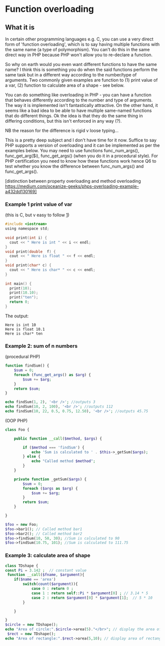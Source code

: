 # Function overloading

## What it is

In certain other programming languages e.g. C, you can use a very direct form of 'function overloading', which is to say having multiple functions with the same name (a type of polymorphism). You can't do this in the same direct way in PHP because PHP won't allow you to re-declare a function.

So why on earth would you even want different functions to have the same name? I think this is something you do when the said functions perform the same task but in a different way according to the number/type of arguments. Two commonly given examples are function to (1) print value of a var, (2) function to calculate area of a shape - see below. 

You can do something like overloading in PHP - you can have a function that behaves differently according to the number and type of arguments. The way it is implemented isn't fantastically attractive. On the other hand, it seems like a bad idea to be able to have multiple same-named functions that do different things. Ok the idea is that they do the same thing in differing conditions, but this isn't enforced in any way (?). 

NB the reason for the difference is rigid v loose typing...

This is a pretty deep subject and I don't have time for it now. Suffice to say PHP supports a version of overloading and it can be implemented as per the examples below. You may need to use functions func_num_args(), func_get_arg($i), func_get_args() (when you do it in a procedural style). For PHP certification you need to know how these functions work hence Q6 to test whether you know the difference between func_num_args() and func_get_args().

[distinction between property overloading and method overloading https://medium.com/oceanize-geeks/phps-overloading-example-a432dd130169]

### Example 1 print value of var

(this is C, but v easy to follow [1][])

```c
#include <iostream>
using namespace std;
 
void print(int i) {
  cout << " Here is int " << i << endl;
}
void print(double  f) {
  cout << " Here is float " << f << endl;
}
void print(char* c) {
  cout << " Here is char* " << c << endl;
}
 
int main() {
  print(10);
  print(10.10);
  print("ten");
  return 0;
}
```

The output:

```
Here is int 10 
Here is float 10.1 
Here is char* ten 
```

### Example 2: sum of n numbers

(procedural PHP)

```php
function findSum() {
    $sum = 0;
    foreach (func_get_args() as $arg) {
        $sum += $arg;
    }
    return $sum;
}

echo findSum(1, 2), '<br />'; //outputs 3
echo findSum(10, 2, 100), '<br />'; //outputs 112
echo findSum(10, 22, 0.5, 0.75, 12.50), '<br />'; //outputs 45.75
```

(OOP PHP)

```php
class Foo {

    public function __call($method, $args) {

        if ($method === 'findSum') {
            echo 'Sum is calculated to ' . $this->_getSum($args);
        } else {
            echo "Called method $method";
        }
    }

    private function _getSum($args) {
        $sum = 0;
        foreach ($args as $arg) {
            $sum += $arg;
        }
        return $sum;
    }

}

$foo = new Foo;
$foo->bar1(); // Called method bar1
$foo->bar2(); // Called method bar2
$foo->findSum(10, 50, 30); //Sum is calculated to 90
$foo->findSum(10.75, 101); //Sum is calculated to 111.75
```



### Example 3: calculate area of shape

```php
class TDshape {
const Pi = 3.142 ;  // constant value
 function __call($fname, $argument){
    if($name == 'area')
        switch(count($argument)){
            case 0 : return 0 ;
            case 1 : return self::Pi * $argument[0] ; // 3.14 * 5
            case 2 : return $argument[0] * $argument[1];  // 5 * 10
        }

    }

}
$circle = new TDshape();
echo "Area of circle:".$circle->area(5)."</br>"; // display the area of circle
 $rect = new TDshape();
echo "Area of rectangle:".$rect->area(5,10); // display area of rectangle
```



[1]: https://www.geeksforgeeks.org/function-overloading-c/
[2]: https://www.mindstick.com/Articles/12162/overloading-and-overriding-in-php	"Example 3"
[3]: https://softwareengineering.stackexchange.com/questions/165467/why-php-doesnt-support-function-overloading	"Example 2"

